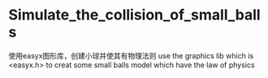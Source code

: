 # Simulate_the_collision_of_small_balls
使用easyx图形库，创建小球并使其有物理法则
use the graphics lib which is <easyx.h> to creat some small balls model which have the law of physics
